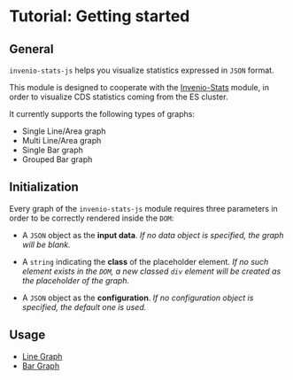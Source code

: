 # Tutorial: Getting started

## General
`invenio-stats-js` helps you visualize statistics expressed in `JSON` format.

This module is designed to cooperate with the [Invenio-Stats](https://github.com/inveniosoftware/invenio-stats) module, in order to visualize CDS statistics
coming from the ES cluster.

It currently supports the following types of graphs:

* Single Line/Area graph
* Multi Line/Area graph
* Single Bar graph
* Grouped Bar graph

## Initialization
Every graph of the `invenio-stats-js` module requires three parameters in order to be correctly
rendered inside the `DOM`:

* A `JSON` object as the **input data**. *If no data object is specified, the graph will be blank.*

* A `string` indicating the **class** of the placeholder element. *If no such element exists in the `DOM`,
a new classed `div` element will be created as the placeholder of the graph.*

* A `JSON` object as the **configuration**. *If no configuration object is specified, the default one is used.*

## Usage
* [Line Graph](https://inveniosoftware.github.io/invenio-stats-js/examples/tutorials/2_line.html)
* [Bar Graph](https://inveniosoftware.github.io/invenio-stats-js/examples/tutorials/3_bar.html)
